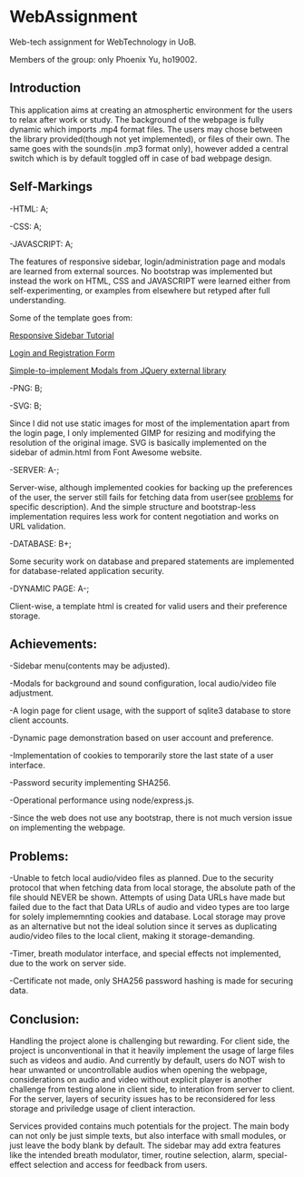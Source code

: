 # WebAssignment
Web-tech assignment for WebTechnology in UoB.

Members of the group: only Phoenix Yu, ho19002.

## Introduction
This application aims at creating an atmosphertic environment for the users to relax after work or study. The background of the webpage is fully dynamic which imports .mp4 format files. The users may chose between the library provided(though not yet implemented), or files of their own. The same goes with the sounds(in .mp3 format only), however added a central switch which is by default toggled off in case of bad webpage design.

## Self-Markings
-HTML: A;

-CSS: A;

-JAVASCRIPT: A;

The features of responsive sidebar, login/administration page and modals are learned from external sources. No bootstrap was implemented but instead the work on HTML, CSS and JAVASCRIPT were learned either from self-experimenting, or examples from elsewhere but retyped after full understanding.

Some of the template goes from:

[Responsive Sidebar Tutorial](https://www.youtube.com/watch?v=wpGNFGqNfdU)

[Login and Registration Form](https://www.youtube.com/watch?v=Ec1G5Hp-8Ko&t=271s)

[Simple-to-implement Modals from JQuery external library](https://jquerymodal.com/)

-PNG: B;

-SVG: B;

Since I did not use static images for most of the implementation apart from the login page, I only implemented GIMP for resizing and modifying the resolution of the original image. SVG is basically implemented on the sidebar of admin.html from Font Awesome website.

-SERVER: A-;

Server-wise, although implemented cookies for backing up the preferences of the user, the server still fails for fetching data from user(see [problems](#Problems) for specific description). And the simple structure and bootstrap-less implementation requires less work for content negotiation and works on URL validation.

-DATABASE: B+;

Some security work on database and prepared statements are implemented for database-related application security.

-DYNAMIC PAGE: A-;

Client-wise, a template html is created for valid users and their preference storage.


## Achievements:
-Sidebar menu(contents may be adjusted).

-Modals for background and sound configuration, local audio/video file adjustment.

-A login page for client usage, with the support of sqlite3 database to store client accounts.

-Dynamic page demonstration based on user account and preference.

-Implementation of cookies to temporarily store the last state of a user interface.

-Password security implementing SHA256.

-Operational performance using node/express.js.

-Since the web does not use any bootstrap, there is not much version issue on implementing the webpage.


## Problems:
-Unable to fetch local audio/video files as planned. Due to the security protocol that when fetching data from local storage, the absolute path of the file should NEVER be shown. Attempts of using Data URLs have made but failed due to the fact that Data URLs of audio and video types are too large for solely implememnting cookies and database. Local storage may prove as an alternative but not the ideal solution since it serves as duplicating audio/video files to the local client, making it storage-demanding.

-Timer, breath modulator interface, and special effects not implemented, due to the work on server side.

-Certificate not made, only SHA256 password hashing is made for securing data.

## Conclusion:
Handling the project alone is challenging but rewarding. For client side, the project is unconventional in that it heavily implement the usage of large files such as videos and audio. And currently by default, users do NOT wish to hear unwanted or uncontrollable audios when opening the webpage, considerations on audio and video without explicit player is another challenge from testing alone in client side, to interation from server to client. For the server, layers of security issues has to be reconsidered for less storage and priviledge usage of client interaction. 

Services provided contains much potentials for the project. The main body can not only be just simple texts, but also interface with small modules, or just leave the body blank by default. The sidebar may add extra features like the intended breath modulator, timer, routine selection, alarm, special-effect selection and access for feedback from users.
